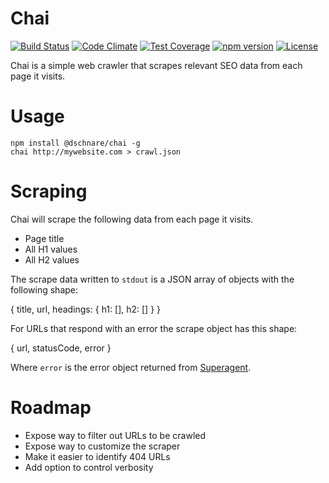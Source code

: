 # Chai

[![Build Status](https://travis-ci.org/dschnare/chai.svg)](https://travis-ci.org/dschnare/chai)
[![Code Climate](https://codeclimate.com/github/dschnare/chai/badges/gpa.svg)](https://codeclimate.com/github/dschnare/chai)
[![Test Coverage](https://codeclimate.com/github/dschnare/chai/badges/coverage.svg)](https://codeclimate.com/github/dschnare/chai/coverage)
[![npm version](https://badge.fury.io/js/%40dschnare%2Fchai.svg)](http://badge.fury.io/js/%40dschnare%2Fchai)
[![License](http://img.shields.io/:license-mit-blue.svg)](http://doge.mit-license.org)

Chai is a simple web crawler that scrapes relevant SEO data from each page it
visits.


# Usage

    npm install @dschnare/chai -g
    chai http://mywebsite.com > crawl.json


# Scraping

Chai will scrape the following data from each page it visits.

- Page title
- All H1 values
- All H2 values

The scrape data written to `stdout` is a JSON array of objects with the
following shape:

  {
    title,
    url,
    headings: {
      h1: [],
      h2: []
    }
  }

For URLs that respond with an error the scrape object has this shape:

  {
    url, statusCode, error
  }

Where `error` is the error object returned from [Superagent](http://visionmedia.github.io/superagent/#error-handling).


# Roadmap

- Expose way to filter out URLs to be crawled
- Expose way to customize the scraper
- Make it easier to identify 404 URLs
- Add option to control verbosity